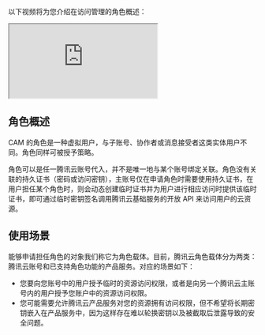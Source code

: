以下视频将为您介绍在访问管理的角色概述：
<div class="doc-video-mod"><iframe src="https://cloud.tencent.com/edu/learning/quick-play/1764-19035?source=gw.doc.media&withPoster=1&notip=1"></iframe></div>

## 角色概述
CAM 的角色是一种虚拟用户，与子账号、协作者或消息接受者这类实体用户不同。角色同样可被授予策略。

角色可以是任一腾讯云账号代入，并不是唯一地与某个账号绑定关联。角色没有关联的持久证书（密码或访问密钥），主账号仅在申请角色时需要使用持久证书，在用户担任某个角色时，则会动态创建临时证书并为用户进行相应访问时提供该临时证书，即可通过临时密钥签名调用腾讯云基础服务的开放 API 来访问用户的云资源。


## 使用场景
能够申请担任角色的对象我们称它为角色载体。目前，腾讯云角色载体分为两类：腾讯云账号和已支持角色功能的产品服务。对应的场景如下：

- 您要向您账号中的用户授予临时的资源访问权限，或者是向另一个腾讯云主账号内的用户授予您账户中的资源访问权限。
- 您可能需要允许腾讯云产品服务对您的资源拥有访问权限，但不希望将长期密钥嵌入在产品服务中，因为这样存在难以轮换密钥以及被截取后泄露导致的安全问题。


